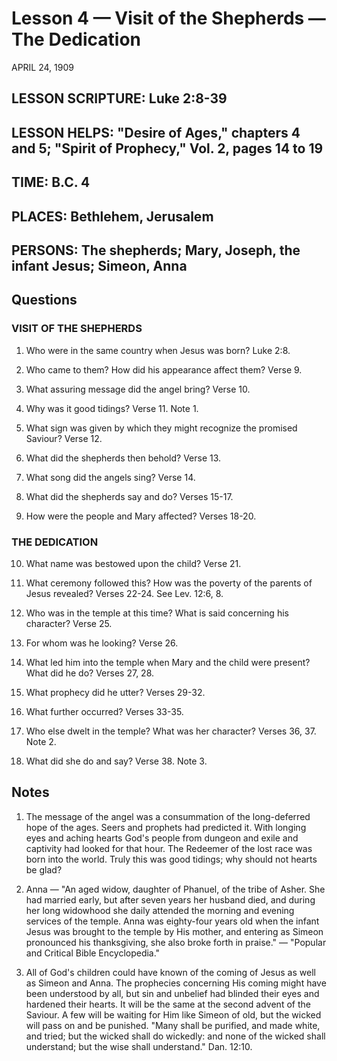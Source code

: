 # Lesson 4 — Visit of the Shepherds — The Dedication

APRIL 24, 1909

## LESSON SCRIPTURE: Luke 2:8-39

## LESSON HELPS: "Desire of Ages," chapters 4 and 5; "Spirit of Prophecy," Vol. 2, pages 14 to 19

## TIME: B.C. 4

## PLACES: Bethlehem, Jerusalem

## PERSONS: The shepherds; Mary, Joseph, the infant Jesus; Simeon, Anna

## Questions

### VISIT OF THE SHEPHERDS

1. Who were in the same country when Jesus was born? Luke 2:8.

2. Who came to them? How did his appearance affect them? Verse 9.

3. What assuring message did the angel bring? Verse 10.

4. Why was it good tidings? Verse 11. Note 1.

5. What sign was given by which they might recognize the promised Saviour? Verse 12.

6. What did the shepherds then behold? Verse 13.

7. What song did the angels sing? Verse 14.

8. What did the shepherds say and do? Verses 15-17.

9. How were the people and Mary affected? Verses 18-20.

### THE DEDICATION

10. What name was bestowed upon the child? Verse 21.

11. What ceremony followed this? How was the poverty of the parents of Jesus revealed? Verses 22-24. See Lev. 12:6, 8.

12. Who was in the temple at this time? What is said concerning his character? Verse 25.

13. For whom was he looking? Verse 26.

14. What led him into the temple when Mary and the child were present? What did he do? Verses 27, 28.

15. What prophecy did he utter? Verses 29-32.

16. What further occurred? Verses 33-35.

17. Who else dwelt in the temple? What was her character? Verses 36, 37. Note 2.

18. What did she do and say? Verse 38. Note 3.

## Notes

1. The message of the angel was a consummation of the long-deferred hope of the ages. Seers and prophets had predicted it. With longing eyes and aching hearts God's people from dungeon and exile and captivity had looked for that hour. The Redeemer of the lost race was born into the world. Truly this was good tidings; why should not hearts be glad?

2. Anna — "An aged widow, daughter of Phanuel, of the tribe of Asher. She had married early, but after seven years her husband died, and during her long widowhood she daily attended the morning and evening services of the temple. Anna was eighty-four years old when the infant Jesus was brought to the temple by His mother, and entering as Simeon pronounced his thanksgiving, she also broke forth in praise." — "Popular and Critical Bible Encyclopedia."

3. All of God's children could have known of the coming of Jesus as well as Simeon and Anna. The prophecies concerning His coming might have been understood by all, but sin and unbelief had blinded their eyes and hardened their hearts. It will be the same at the second advent of the Saviour. A few will be waiting for Him like Simeon of old, but the wicked will pass on and be punished. "Many shall be purified, and made white, and tried; but the wicked shall do wickedly: and none of the wicked shall understand; but the wise shall understand." Dan. 12:10.